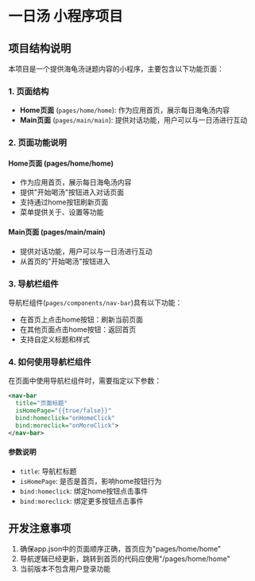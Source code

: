 # 一日汤 小程序项目

## 项目结构说明

本项目是一个提供海龟汤谜题内容的小程序，主要包含以下功能页面：

### 1. 页面结构

- **Home页面** (`pages/home/home`): 作为应用首页，展示每日海龟汤内容
- **Main页面** (`pages/main/main`): 提供对话功能，用户可以与一日汤进行互动

### 2. 页面功能说明

#### Home页面 (pages/home/home)
- 作为应用首页，展示每日海龟汤内容
- 提供"开始喝汤"按钮进入对话页面
- 支持通过home按钮刷新页面
- 菜单提供关于、设置等功能

#### Main页面 (pages/main/main)
- 提供对话功能，用户可以与一日汤进行互动
- 从首页的"开始喝汤"按钮进入

### 3. 导航栏组件

导航栏组件(`pages/components/nav-bar`)具有以下功能：

- 在首页上点击home按钮：刷新当前页面
- 在其他页面点击home按钮：返回首页
- 支持自定义标题和样式

### 4. 如何使用导航栏组件

在页面中使用导航栏组件时，需要指定以下参数：

```xml
<nav-bar 
  title="页面标题" 
  isHomePage="{{true/false}}" 
  bind:homeclick="onHomeClick"
  bind:moreclick="onMoreClick">
</nav-bar>
```

#### 参数说明
- `title`: 导航栏标题
- `isHomePage`: 是否是首页，影响home按钮行为
- `bind:homeclick`: 绑定home按钮点击事件
- `bind:moreclick`: 绑定更多按钮点击事件

## 开发注意事项

1. 确保app.json中的页面顺序正确，首页应为"pages/home/home"
2. 导航逻辑已经更新，跳转到首页的代码应使用"/pages/home/home"
3. 当前版本不包含用户登录功能